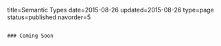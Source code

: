 title=Semantic Types
date=2015-08-26
updated=2015-08-26
type=page
status=published
navorder=5
~~~~~~

### Coming Soon
